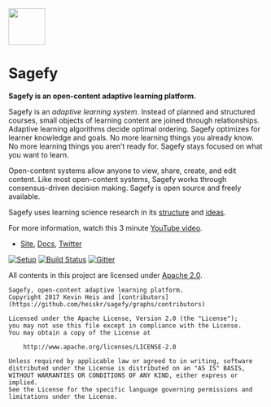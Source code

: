 <img src="https://raw.githubusercontent.com/heiskr/sagefy/master/client/app/images/astrolabe.png" height="72">

# Sagefy

**Sagefy is an open-content adaptive learning platform.**

Sagefy is an _adaptive learning system_. Instead of planned and structured courses, small objects of learning content are joined through relationships. Adaptive learning algorithms decide optimal ordering. Sagefy optimizes for learner knowledge and goals. No more learning things you already know. No more learning things you aren’t ready for. Sagefy stays focused on what you want to learn.

Open-content systems allow anyone to view, share, create, and edit content. Like most open-content systems, Sagefy works through consensus-driven decision making. Sagefy is open source and freely available.

Sagefy uses learning science research in its [structure](https://github.com/heiskr/sagefy/wiki/Data-Structure) and [ideas](https://github.com/heiskr/sagefy/wiki/Ideas).

For more information, watch this 3 minute [YouTube video].

- [Site], [Docs], [Twitter]

[Site]: https://sagefy.org
[Twitter]: https://twitter.com/sagefyorg
[Docs]: https://docs.sagefy.org
[YouTube video]: https://www.youtube.com/watch?v=HVwfwTOdnOE

[![Setup](https://img.shields.io/badge/get-setup-brightgreen.svg?style=flat)](https://github.com/heiskr/sagefy/blob/master/setup/setup.md) [![Build Status](https://img.shields.io/travis/heiskr/sagefy.svg?style=flat)](https://travis-ci.org/heiskr/sagefy) [![Gitter](https://img.shields.io/badge/gitter-join%20chat-brightgreen.svg?style=flat)](https://gitter.im/heiskr/sagefy)

All contents in this project are licensed under [Apache 2.0](http://www.apache.org/licenses/LICENSE-2.0).

    Sagefy, open-content adaptive learning platform.
    Copyright 2017 Kevin Heis and [contributors](https://github.com/heiskr/sagefy/graphs/contributors)

    Licensed under the Apache License, Version 2.0 (the "License");
    you may not use this file except in compliance with the License.
    You may obtain a copy of the License at

        http://www.apache.org/licenses/LICENSE-2.0

    Unless required by applicable law or agreed to in writing, software
    distributed under the License is distributed on an "AS IS" BASIS,
    WITHOUT WARRANTIES OR CONDITIONS OF ANY KIND, either express or implied.
    See the License for the specific language governing permissions and
    limitations under the License.
